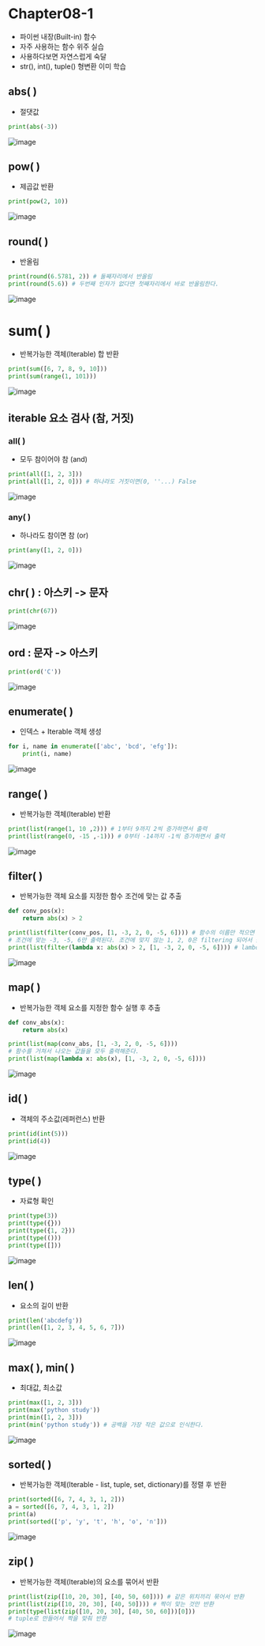 # Chapter08-1
- 파이썬 내장(Built-in) 함수
- 자주 사용하는 함수 위주 실습
- 사용하다보면 자연스럽게 숙달
- str(), int(), tuple() 형변환 이미 학습

## abs( )
- 절댓값

```python
print(abs(-3))
```

![image](https://user-images.githubusercontent.com/121333241/217177122-4d74a884-d6de-4bae-ad98-84a49a7e69cc.png)

## pow( )
- 제곱값 반환

```python
print(pow(2, 10))
```

![image](https://user-images.githubusercontent.com/121333241/217177347-20030a0f-5d70-4937-a60d-604ca7768235.png)

## round( )
- 반올림

```python
print(round(6.5781, 2)) # 둘째자리에서 반올림
print(round(5.6)) # 두번째 인자가 없다면 첫째자리에서 바로 반올림한다.
```

![image](https://user-images.githubusercontent.com/121333241/217177466-5d25e864-103c-4b7a-b1a5-c89e8038da11.png)

# sum( )
- 반복가능한 객체(Iterable) 합 반환

```python
print(sum([6, 7, 8, 9, 10]))
print(sum(range(1, 101)))
```

![image](https://user-images.githubusercontent.com/121333241/217177587-5139b445-3749-4af4-bbb7-959387afd88e.png)

## iterable 요소 검사 (참, 거짓)

### all( ) 
- 모두 참이어야 참 (and)

```python
print(all([1, 2, 3])) 
print(all([1, 2, 0])) # 하나라도 거짓이면(0, ''...) False
```

![image](https://user-images.githubusercontent.com/121333241/217177728-93344d05-c905-4db3-9817-b517e0e3d4bc.png)

### any( )
- 하나라도 참이면 참 (or)

```python
print(any([1, 2, 0])) 
```

![image](https://user-images.githubusercontent.com/121333241/217177848-9db80f16-0da2-4c22-91aa-d2d23ac766b2.png)

## chr( ) : 아스키 -> 문자

```python
print(chr(67))
```

![image](https://user-images.githubusercontent.com/121333241/217177935-09bad358-229c-4a93-94a7-2f236c8af6da.png)

## ord : 문자 -> 아스키

```python
print(ord('C'))
```

![image](https://user-images.githubusercontent.com/121333241/217178010-2b48755c-ca1f-4dcf-93df-ccd55eb5f296.png)

## enumerate( )
- 인덱스 + Iterable 객체 생성

```python
for i, name in enumerate(['abc', 'bcd', 'efg']):
    print(i, name)
```

![image](https://user-images.githubusercontent.com/121333241/217178130-7e8286ea-994e-4f01-8e92-23cbd7b143be.png)

## range( )
- 반복가능한 객체(Iterable) 반환

```python
print(list(range(1, 10 ,2))) # 1부터 9까지 2씩 증가하면서 출력
print(list(range(0, -15 ,-1))) # 0부터 -14까지 -1씩 증가하면서 출력
```

![image](https://user-images.githubusercontent.com/121333241/217178252-4b13e5ac-6aa5-4e56-a27b-f101aaa13c19.png)

## filter( )
- 반복가능한 객체 요소를 지정한 함수 조건에 맞는 값 추출

```python
def conv_pos(x):
    return abs(x) > 2

print(list(filter(conv_pos, [1, -3, 2, 0, -5, 6]))) # 함수의 이름만 적으면 된다.
# 조건에 맞는 -3, -5, 6만 출력된다. 조건에 맞지 않는 1, 2, 0은 filtering 되어서 출력되지 않는다.
print(list(filter(lambda x: abs(x) > 2, [1, -3, 2, 0, -5, 6]))) # lambda식 사용
```

![image](https://user-images.githubusercontent.com/121333241/217178373-1dba6139-84e1-40c4-a9fd-fe9648c20bea.png)

## map( )
- 반복가능한 객체 요소를 지정한 함수 실행 후 추출

```python
def conv_abs(x):
    return abs(x)

print(list(map(conv_abs, [1, -3, 2, 0, -5, 6])))
# 함수를 거쳐서 나오는 값들을 모두 출력해준다.
print(list(map(lambda x: abs(x), [1, -3, 2, 0, -5, 6])))
```

![image](https://user-images.githubusercontent.com/121333241/217178516-25602e45-0c93-4094-8417-40a7f3cac066.png)

## id( )
- 객체의 주소값(레퍼런스) 반환

```python
print(id(int(5)))
print(id(4))
```

![image](https://user-images.githubusercontent.com/121333241/217178651-88c2378d-2264-45e1-906a-91ee5f2300ce.png)

## type( )
- 자료형 확인

```python
print(type(3))
print(type({}))
print(type({1, 2}))
print(type(()))
print(type([]))
```

![image](https://user-images.githubusercontent.com/121333241/217178789-53f889ae-5673-4884-a3e2-ef1678bf8279.png)

## len( ) 
- 요소의 길이 반환

```python
print(len('abcdefg'))
print(len([1, 2, 3, 4, 5, 6, 7]))
```

![image](https://user-images.githubusercontent.com/121333241/217179008-c7e6974e-e1f6-4e81-bdcf-a9132249c829.png)

## max( ), min( )
- 최대값, 최소값

```python
print(max([1, 2, 3]))
print(max('python study'))
print(min([1, 2, 3]))
print(min('python study')) # 공백을 가장 작은 값으로 인식한다.
```

![image](https://user-images.githubusercontent.com/121333241/217179110-bc4fe229-29d6-41d8-8fcf-69d194268f22.png)

## sorted( )
- 반복가능한 객체(Iterable - list, tuple, set, dictionary)를 정렬 후 반환

```python
print(sorted([6, 7, 4, 3, 1, 2]))
a = sorted([6, 7, 4, 3, 1, 2])
print(a)
print(sorted(['p', 'y', 't', 'h', 'o', 'n']))
```

![image](https://user-images.githubusercontent.com/121333241/217179234-a45b98b8-6a9d-484e-a320-93f752d9d9ca.png)

## zip( )
- 반복가능한 객체(Iterable)의 요소를 묶어서 반환

```python
print(list(zip([10, 20, 30], [40, 50, 60]))) # 같은 위치끼리 묶어서 반환
print(list(zip([10, 20, 30], [40, 50]))) # 짝이 맞는 것만 반환
print(type(list(zip([10, 20, 30], [40, 50, 60]))[0])) 
# tuple로 만들어서 짝을 맞춰 반환
```

![image](https://user-images.githubusercontent.com/121333241/217179389-b3bb6eca-84c4-4de7-9146-2cf95be6dbc4.png)
